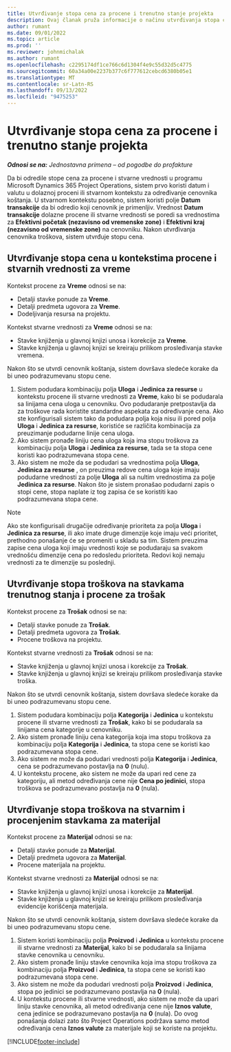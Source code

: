 ```yaml
---
title: Utvrđivanje stopa cena za procene i trenutno stanje projekta
description: Ovaj članak pruža informacije o načinu utvrđivanja stopa cena za procene projekata i stvarne vrednosti.
author: rumant
ms.date: 09/01/2022
ms.topic: article
ms.prod: ''
ms.reviewer: johnmichalak
ms.author: rumant
ms.openlocfilehash: c2295174df1ce766c6d1304f4e9c55d32d5c4775
ms.sourcegitcommit: 60a34a00e2237b377c6f777612cebcd6380b05e1
ms.translationtype: MT
ms.contentlocale: sr-Latn-RS
ms.lasthandoff: 09/13/2022
ms.locfileid: "9475253"
---
```

# <a name="determine-cost-rates-for-project-estimates-and-actuals"></a>Utvrđivanje stopa cena za procene i trenutno stanje projekta

_**Odnosi se na:** Jednostavna primena – od pogodbe do profakture_

Da bi odredile stope cena za procene i stvarne vrednosti u programu Microsoft Dynamics 365 Project Operations, sistem prvo koristi datum i valutu u dolaznoj proceni ili stvarnom kontekstu za određivanje cenovnika koštanja. U stvarnom kontekstu posebno, sistem koristi polje **Datum transakcije** da bi odredio koji cenovnik je primenljiv. Vrednost **Datum transakcije** dolazne procene ili stvarne vrednosti se poredi sa vrednostima za **Efektivni početak (nezavisno od vremenske zone)** i **Efektivni kraj (nezavisno od vremenske zone)** na cenovniku. Nakon utvrđivanja cenovnika troškova, sistem utvrđuje stopu cena. 

## <a name="determining-cost-rates-in-estimate-and-actual-contexts-for-time"></a>Utvrđivanje stopa cena u kontekstima procene i stvarnih vrednosti za vreme

Kontekst procene za **Vreme** odnosi se na:

- Detalji stavke ponude za **Vreme**.
- Detalji predmeta ugovora za **Vreme**.
- Dodeljivanja resursa na projektu.

Kontekst stvarne vrednosti za **Vreme** odnosi se na:

- Stavke knjiženja u glavnoj knjizi unosa i korekcije za **Vreme**.
- Stavke knjiženja u glavnoj knjizi se kreiraju prilikom prosleđivanja stavke vremena.

Nakon što se utvrdi cenovnik koštanja, sistem dovršava sledeće korake da bi uneo podrazumevanu stopu cene.

1. Sistem podudara kombinaciju polja **Uloga** i **Jedinica za resurse** u kontekstu procene ili stvarne vrednosti za **Vreme**, kako bi se podudarala sa linijama cena uloga u cenovniku. Ovo podudaranje pretpostavlja da za troškove rada koristite standardne aspekata za određivanje cena. Ako ste konfigurisali sistem tako da podudara polja koja nisu ili pored polja **Uloga** i **Jedinica za resurse**, koristiće se različita kombinacija za preuzimanje podudarne linije cena uloga.
1. Ako sistem pronađe liniju cena uloga koja ima stopu troškova za kombinaciju polja **Uloga** i **Jedinica za resurse**, tada se ta stopa cene koristi kao podrazumevana stopa cene.
1. Ako sistem ne može da se podudari sa vrednostima polja **Uloga**, **Jedinica za resurse** , on preuzima redove cena uloga koje imaju podudarne vrednosti za polje **Uloga** ali sa nultim vrednostima za polje **Jedinica za resurse**. Nakon što je sistem pronašao podudarni zapis o stopi cene, stopa naplate iz tog zapisa će se koristiti kao podrazumevana stopa cene.

> [!NOTE]
> Ako ste konfigurisali drugačije određivanje prioriteta za polja **Uloga** i **Jedinica za resurse**, ili ako imate druge dimenzije koje imaju veći prioritet, prethodno ponašanje će se promeniti u skladu sa tim. Sistem preuzima zapise cena uloga koji imaju vrednosti koje se podudaraju sa svakom vrednošću dimenzije cena po redosledu prioriteta. Redovi koji nemaju vrednosti za te dimenzije su poslednji.

## <a name="determining-cost-rates-on-actual-and-estimate-lines-for-expense"></a>Utvrđivanje stopa troškova na stavkama trenutnog stanja i procene za trošak

Kontekst procene za **Trošak** odnosi se na:

- Detalji stavke ponude za **Trošak**.
- Detalji predmeta ugovora za **Trošak**.
- Procene troškova na projektu.

Kontekst stvarne vrednosti za **Trošak** odnosi se na:

- Stavke knjiženja u glavnoj knjizi unosa i korekcije za **Trošak**.
- Stavke knjiženja u glavnoj knjizi se kreiraju prilikom prosleđivanja stavke troška.

Nakon što se utvrdi cenovnik koštanja, sistem dovršava sledeće korake da bi uneo podrazumevanu stopu cene.

1. Sistem podudara kombinaciju polja **Kategorija** i **Jedinica** u kontekstu procene ili stvarne vrednosti za **Trošak**, kako bi se podudarala sa linijama cena kategorije u cenovniku.
1. Ako sistem pronađe liniju cena kategorija koja ima stopu troškova za kombinaciju polja **Kategorija** i **Jedinica**, ta stopa cene se koristi kao podrazumevana stopa cene.
1. Ako sistem ne može da podudari vrednosti polja **Kategorija** i **Jedinica**, cena se podrazumevano postavlja na **0** (nulu).
1. U kontekstu procene, ako sistem ne može da upari red cene za kategoriju, ali metod određivanja cene nije **Cena po jedinici**, stopa troškova se podrazumevano postavlja na **0** (nula).

## <a name="determining-cost-rates-on-actual-and-estimate-lines-for-material"></a>Utvrđivanje stopa troškova na stvarnim i procenjenim stavkama za materijal

Kontekst procene za **Materijal** odnosi se na:

- Detalji stavke ponude za **Materijal**.
- Detalji predmeta ugovora za **Materijal**.
- Procene materijala na projektu.

Kontekst stvarne vrednosti za **Materijal** odnosi se na:

- Stavke knjiženja u glavnoj knjizi unosa i korekcije za **Materijal**.
- Stavke knjiženja u glavnoj knjizi se kreiraju prilikom prosleđivanja evidencije korišćenja materijala.

Nakon što se utvrdi cenovnik koštanja, sistem dovršava sledeće korake da bi uneo podrazumevanu stopu cene.

1. Sistem koristi kombinaciju polja **Proizvod** i **Jedinica** u kontekstu procene ili stvarne vrednosti za **Materijal**, kako bi se podudarala sa linijama stavke cenovnika u cenovniku.
1. Ako sistem pronađe liniju stavke cenovnika koja ima stopu troškova za kombinaciju polja **Proizvod** i **Jedinica**, ta stopa cene se koristi kao podrazumevana stopa cene.
1. Ako sistem ne može da podudari vrednosti polja **Proizvod** i **Jedinica**, stopa po jedinici se podrazumevano postavlja na **0** (nula).
1. U kontekstu procene ili stvarne vrednosti, ako sistem ne može da upari liniju stavke cenovnika, ali metod određivanja cene nije **Iznos valute**, cena jedinice se podrazumevano postavlja na **0** (nula). Do ovog ponašanja dolazi zato što Project Operations podržava samo metod određivanja cena **Iznos valute** za materijale koji se koriste na projektu.

[!INCLUDE[footer-include](../../includes/footer-banner.md)]
